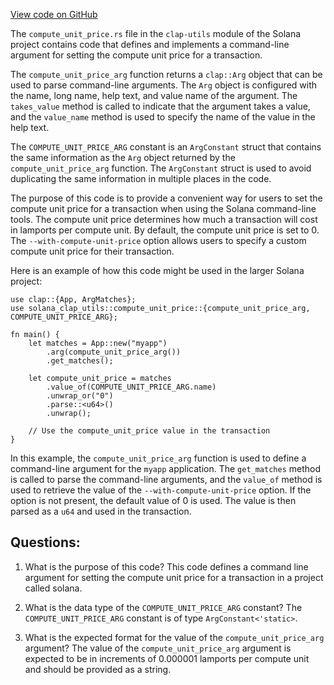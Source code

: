 [View code on GitHub](https://github.com/solana-labs/solana/blob/master/clap-utils/src/compute_unit_price.rs)

The `compute_unit_price.rs` file in the `clap-utils` module of the Solana project contains code that defines and implements a command-line argument for setting the compute unit price for a transaction. 

The `compute_unit_price_arg` function returns a `clap::Arg` object that can be used to parse command-line arguments. The `Arg` object is configured with the name, long name, help text, and value name of the argument. The `takes_value` method is called to indicate that the argument takes a value, and the `value_name` method is used to specify the name of the value in the help text. 

The `COMPUTE_UNIT_PRICE_ARG` constant is an `ArgConstant` struct that contains the same information as the `Arg` object returned by the `compute_unit_price_arg` function. The `ArgConstant` struct is used to avoid duplicating the same information in multiple places in the code. 

The purpose of this code is to provide a convenient way for users to set the compute unit price for a transaction when using the Solana command-line tools. The compute unit price determines how much a transaction will cost in lamports per compute unit. By default, the compute unit price is set to 0. The `--with-compute-unit-price` option allows users to specify a custom compute unit price for their transaction. 

Here is an example of how this code might be used in the larger Solana project:

```
use clap::{App, ArgMatches};
use solana_clap_utils::compute_unit_price::{compute_unit_price_arg, COMPUTE_UNIT_PRICE_ARG};

fn main() {
    let matches = App::new("myapp")
        .arg(compute_unit_price_arg())
        .get_matches();

    let compute_unit_price = matches
        .value_of(COMPUTE_UNIT_PRICE_ARG.name)
        .unwrap_or("0")
        .parse::<u64>()
        .unwrap();

    // Use the compute_unit_price value in the transaction
}
```

In this example, the `compute_unit_price_arg` function is used to define a command-line argument for the `myapp` application. The `get_matches` method is called to parse the command-line arguments, and the `value_of` method is used to retrieve the value of the `--with-compute-unit-price` option. If the option is not present, the default value of 0 is used. The value is then parsed as a `u64` and used in the transaction.
## Questions: 
 1. What is the purpose of this code?
   This code defines a command line argument for setting the compute unit price for a transaction in a project called solana.

2. What is the data type of the `COMPUTE_UNIT_PRICE_ARG` constant?
   The `COMPUTE_UNIT_PRICE_ARG` constant is of type `ArgConstant<'static>`.

3. What is the expected format for the value of the `compute_unit_price_arg` argument?
   The value of the `compute_unit_price_arg` argument is expected to be in increments of 0.000001 lamports per compute unit and should be provided as a string.